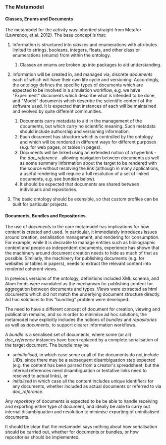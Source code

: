 ### The Metamodel
 
 
#### Classes, Enums and Documents

The metamodel for the activity was inherited straight from Metafor 
(Lawrence, et al. 2012). The base concept is that:

1. Information is structured into _classes_ and enumerations with attributes limited to strings, booleans, integers, 
floats, and other class or enumerations (_enums_) from within the ontology.
    1. Classes an enums are broken up into packages to aid understanding.
    
1. Information will be created in, and managed via, discrete _documents_ each of which will have their 
own life cycle and versioning. Accordingly, the ontology defines the specific types of documents
which are expected to be involved in a simulation workflow, e.g. we have "Experiment" documents 
which describe what is intended to be done, and 
"Model" documents which describe the scientific content of the software used. It is expected that 
instances of each will be maintained and evolved by quite different communities.
    1. Documents carry metadata to aid in the management of the documents, but which carry no 
    scientific meaning. Such metadata should include authorship and versioning 
    information.   
    1. Each document has structure which is controlled by the ontology and which will be rendered in 
different  ways for different purposes (e.g. for web pages, or tables in pages).
    1. Documents will be linked using an extended notion of a hyperlink - the _doc_reference_ - 
    allowing navigation between documents as well as some summary information about the target to be 
    rendered with the source  without resolving the link (although in many applications, a useful 
    rendering will require a full resolution of a set of linked documents, e.g. see _bundles_ below).
    1. It should be expected that documents are shared between individuals and repositories.
    
1. The basic ontology should be exensible, so that custom profiles can be built for particular projects.


#### Documents, Bundles and Repositories

The use of _documents_ in the core metamodel has implications for how content is created
and used.  In particular, it immediately introduces issues around creation, serialisation 
management, and rendering for consumption. For example, while it is desirable to manage entities such
as bibliographic content and people as independent documents, experience has shown that 
the machinery around document creation needs to hide as much of that as possible. Similarly,
the machinery for publishing documents (e.g. for websites or tables in papers), needs to 
extract the relevant content into rendered coherent views. 

In previous versions of the ontology, definitions included XML schema, and Atom feeds were 
mandated as the mechanism for publishing content for aggregation between documents and types.
Views were extracted as html documents which did not match the underlying document structure
directly. Ad hoc solutions to this "bundling" problem were developed.

The need to have a different concept of document for creation, viewing and publication remains, 
and so in order to minimise ad hoc solutions, the metamodel now explicitly includes the 
notions of _bundles_ and _repositories_ as well as _documents_, to support clearer information 
workflows. 

A _bundle_ is a serialised set of documents, where some (or all) _doc\_reference_ instances have 
been replaced by a complete serialisation of the target document. The bundle may be
 * _uninitialised_, in which case some
or all of the documents do not include UIDs, since there may be a subsequent disambiguation
step expected (e.g. the content has been parsed from a creator's spreadsheet, but the internal
references need disambiguation or tentative links need to resolved to actual links), or
 * _initialised_ in which case all the content includes unique identifiers for any documents, whether
  included as actual documents or referred to via  _doc\_reference_.
  
Any _repository_ of documents is expected to be be able to handle receiving and exporting either
type of document, and ideally be able to carry out internal disambiguation and resolution to minimise
exporting of uninitialised documents.

It should be clear that the metamodel says nothing about how serialisation should be carried out,
whether for documents or bundles, or how repositories should be implemented.


 



